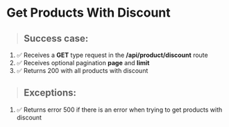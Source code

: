 # Get Products With Discount

> ## Success case:
1. ✅ Receives a **GET** type request in the **/api/product/discount** route
2. ✅ Receives optional pagination **page** and **limit**
3. ✅ Returns 200 with all products with discount

> ## Exceptions:
1. ✅ Returns error 500 if there is an error when trying to get products with discount
